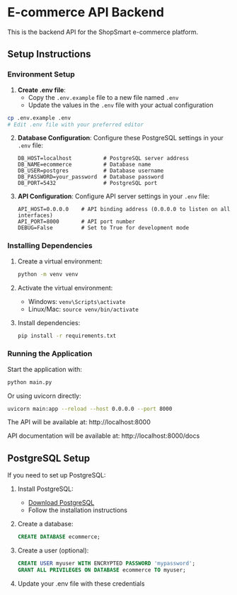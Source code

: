 # E-commerce API Backend

This is the backend API for the ShopSmart e-commerce platform.

## Setup Instructions

### Environment Setup

1. **Create .env file**:
   - Copy the `.env.example` file to a new file named `.env`
   - Update the values in the `.env` file with your actual configuration

```bash
cp .env.example .env
# Edit .env file with your preferred editor
```

2. **Database Configuration**:
   Configure these PostgreSQL settings in your `.env` file:

   ```
   DB_HOST=localhost          # PostgreSQL server address
   DB_NAME=ecommerce          # Database name
   DB_USER=postgres           # Database username
   DB_PASSWORD=your_password  # Database password
   DB_PORT=5432               # PostgreSQL port
   ```

3. **API Configuration**:
   Configure API server settings in your `.env` file:

   ```
   API_HOST=0.0.0.0    # API binding address (0.0.0.0 to listen on all interfaces)
   API_PORT=8000       # API port number
   DEBUG=False         # Set to True for development mode
   ```

### Installing Dependencies

1. Create a virtual environment:
   ```bash
   python -m venv venv
   ```

2. Activate the virtual environment:
   - Windows: `venv\Scripts\activate`
   - Linux/Mac: `source venv/bin/activate`

3. Install dependencies:
   ```bash
   pip install -r requirements.txt
   ```

### Running the Application

Start the application with:

```bash
python main.py
```

Or using uvicorn directly:

```bash
uvicorn main:app --reload --host 0.0.0.0 --port 8000
```

The API will be available at: http://localhost:8000

API documentation will be available at: http://localhost:8000/docs

## PostgreSQL Setup

If you need to set up PostgreSQL:

1. Install PostgreSQL:
   - [Download PostgreSQL](https://www.postgresql.org/download/)
   - Follow the installation instructions

2. Create a database:
   ```sql
   CREATE DATABASE ecommerce;
   ```

3. Create a user (optional):
   ```sql
   CREATE USER myuser WITH ENCRYPTED PASSWORD 'mypassword';
   GRANT ALL PRIVILEGES ON DATABASE ecommerce TO myuser;
   ```

4. Update your .env file with these credentials 